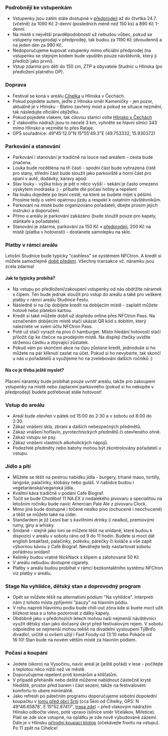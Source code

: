 ### Podrobněji ke vstupenkám

- Vstupenky jsou zatím stále dostupné v [předprodeji](https://tickets.nfctron.com/event/eupathia/studnice-fest-2025) až do čtvrtka 24.7. (včetně) za 1090 Kč 2-denní (posledních méně než 150 ks) a 890 Kč 1-denní.
- Na místě s největší pravděpodobností už nebudou vůbec, pokud se vstupeny nevyprodají v předprodeji, tak budou za 1190 Kč (dvoudenní) a na jeden den za 990 Kč.
- Nedoporučujeme kupovat vstupenky mimo oficiální předprodej (na vstupenku se stejným kódem bude vpuštěn pouze návštěvník, který ji
  předloží jako první).
- Vstup zdarma pro děti do 150 cm, ZTP a obyvatele Studnic u Hlinska (po předložení platného OP).

### Doprava

- Festival se koná v areálu [Cihelka](https://maps.app.goo.gl/3u582mbjLMaMM3Uj6) u Hlinska v Čechách.
- Pokud pojedete autem, jeďte z Hlinska směr Kameničky - jen pozor, aktuálně je v Hlinsku - Blatno zavřený most a pokud se situace nezmění, tak následujte oficiální objížďku.
- Pokud pojedete vlakem, tak cílovou stanici
  volte [Hlinsko v Čechách](https://jizdnirady.idnes.cz/vlaky/spojeni/?f=&t=Hlinsko+v+%c4%8cech%c3%a1ch&fc=1&tc=100003&submit=false)
- Z vlakového nádraží jsou to necelé 3 km, vyhněte se hlavní silnici 343 mimo Hlinsko a vezměte to přes Rataje.
- GPS souřadnice: 49°45'12.0"N 15°55'49.3"E (49.753332, 15.930372)

### Parkování a stanování

- Parkování i stanování je tradičně na louce nad areálem - cesta bude značena.
- Louka bude rozdělena na tři části - spodní část bude vyhrazena čistě pro stany, střední část bude sloužit jako
  parkoviště a horní část pro spaní v autě, dodávky, karavy apod.
- Stav louky - výška trávy je pět o něco vyšší - sekání je často omezeno výskytem modráska :) - přibalte dle počasí holiny a repelent
- Na louku dojedete po lesní cestě, na které se budete míjet s pěšími. Prosíme tedy o velmi opatrnou jízdu a respekt k
  ostatním návštěvníkům.
- Parkování na místě bude organizováno pořadateli, dbejte prosím jejich instrukcí a doporučení.
- Přímo u areálu je parkování zakázáno (bude sloužit pouze pro kapely, stánkaře a pořadatele).
- Stanování je zdarma, parkování za 150 Kč v [předprodeji](https://tickets.nfctron.com/event/eupathia/studnice-fest-2025), 200 Kč na místě (platba v hotovosti) - dostanete samolepku na sklo.

### Platby v rámci areálu

Letošní Studnice bude typicky “cashless” se systémem NFCtron. A kredit si můžete samozřejmě [dobít předem](https://pass.nfctron.com/event/eupathia/studnice-fest-2025/overview). Všechny transakce vč. náramku jsou zcela zdarma! 

#### Jak to typicky probíhá?

- Na vstupu po předložení/zakoupení vstupenky od nás obdržíte náramek s čipem. Ten bude jednak sloužit pro vstup do
  areálu
  a také pro veškeré platby v rámci areálu Studnice Festu.
- Následně si na čip dobijete kredit na dobíjecím místě - zaplatit můžete hotově nebo platební kartou.
- Kredit si také můžete dobít už dopředu online přes NFCtron Pass. Na označeném dobíjecím místě stačí ukázat QR kód s
  dobitím, který naleznete ve svém účtu NFCtron Pass.
- Poté už stačí vyrazit na pivo či hamburger. Místo hledání hotovosti stačí přiložit čip ke čtečce na prodejním místě.
  Na displeji čtečky uvidíte strženou částku a zbývající zůstatek.
- Pokud vám po skončení akce na čipu zůstane kredit, jednoduše si ho můžete na pár kliknutí zaslat na účet. Pokud si ho nevyberte, tak skončí u nás u pořadatelů a využijeme ho na zvelebování dalších ročníků :)

#### Na co je třeba ještě myslet?

Placení náramky bude probíhat pouze uvnitř areálu, takže pro zakoupení vstupenky na místě nebo zaplacení parkovného (pokud si ho nekopíte v předprodeji)
budete potřebovat stále hotovost!

### Vstup do areálu

- Areál bude otevřen v pátek od 15:00 do 2:30 a v sobotu od 8:00 do 2:30.
- Zákaz vnášení skla, zbraní a dalších nebezpečných předmětů.
- Zákaz vnášení hořlavin, pyrotechnických předmětů či otevřeného ohně.
- Zákaz vstupu se psy.
- Zákaz vnášení vlastních alkoholických nápojů.
- Podezřelé předměty nebo batohy mohou být zkontrolovány pořadateli u vstupu.

### Jídlo a pití

- Můžete se těšit na pestrou nabídku jídla - burgery, trhané maso, tortilly, langoše, palačinky, klobásy
  nebo guláš. V nabídce budou i vegetariánská/veganská jídla.
- Kvalitní káva tradičně v podání Cafe Biograf.
- Točit se bude Chotěboř 11 NA.EX z nedalekého pivovaru a specialitou na letošním ročníku bude navíc Amercian Pale Ale z pivovaru Clock.
- Mimo jiné bude dostupné i točené nealko pivo (ochucené i neochucené) a těšit se můžete také na cider.
- Standardem je již Lesní bar s kavlitními drinky (i nealko), premiovými rumy, giny a whisky.
- Snídaně - stejně jako loni se můžete těšit na snídaně, které budou k dispozici v areálu v sobotu ráno od 9 do 11
  hodin. Budete si moct dát english breakfast, palačinky, polévku, párečky či koláče a vše zapít výbornou kávou z Café
  Biograf. Neváhejte tedy nastartovat sobotu pořádnou snídaní!
- Kelímky budou vratné NickNack s klipem a zálohované 50 Kč
- V areálu nebudou dostupné cigarety.
- Platby v areálu budou probíhat v rámci bezkontaktního systému NFCtron viz platby v areálu.

### Stage Na vyhlídce, dětský stan a doprovodný program

- Opět se můžete těšit na alternativní pódium "Na vyhlídce". Interpreti nám z tohoto místa zpříjemní "pauzy" na hlavním
  pódiu.
- V rohu naproti hlavnímu podiu bude chill-out zóna kde si buete moct užít blízkost lesa a u toho pozorovat z dálky kapely.
- Obdobně jako v předchozích letech mohou naši nejmenší návštěvníci využít dětský stan jako dočasný úkryt před
  festivalovým rejem. V sobotu odpoledne se nejmenší mohou teěšit na divadelní vystoupení TýBrďo divadlo!, určitě si ovšem užijí i Fast Foody od 13:10 nebo Pokáče od 16:10! Stan bude na novém větším místě za
  hlavním pódiem.

### Počasí a koupání

- Jedete (skoro) na Vysočinu, navíc areál je (ještě pořád) v lese - počítejte s teplotou něco nižší než ve
  městě.
- Doporučujeme repelent proti komárům a klíšťatům.
- V případě přeháněk nebo deště můžeme nabídnout částečně kryté hlediště, prostor před barem i část sezení, takže na
  festivalovém komfortu to ubere minimálně.
- Jako refresh po pátečním programu doporučujeme sobotní dopolední koupačku
  v [lomu před obcí Srní](https://mapy.cz/s/2Uq3I) (cca 5km od Cihelky,
  GPS: N 49°46.65878', E 15°52.87417', [trasa zde](https://mapy.cz/s/2Uq1U)) – před vlakovým nádražím Hlinsko odbočte
  vlevo, poté vpravo (silnice
  směr Včelákov, Miřetice). Platí se zde sice vstupné, na oplátku je zde nově vybudované zázemí. Dále je v Hlinsku
  [přírodní koupací biotop](https://www.sportovistehlinsko.cz/sportoviste/koupaci-biotop/) (očekávejte frontu na
  vstupu). Po 11 zpět na Cihelce!
